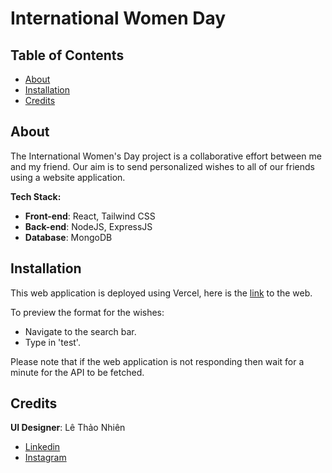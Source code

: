 # International Women Day

## Table of Contents
- [About](#about)
- [Installation](#installation)
- [Credits](#credits)

## About
The International Women's Day project is a collaborative effort between me and my friend. Our aim is to send personalized wishes to all of our friends using a website application.

**Tech Stack:**
- **Front-end**: React, Tailwind CSS
- **Back-end**: NodeJS, ExpressJS
- **Database**: MongoDB

## Installation
This web application is deployed using Vercel, here is the [link](https://international-women-day.vercel.app/) to the web.

To preview the format for the wishes:
- Navigate to the search bar.
- Type in 'test'.

Please note that if the web application is not responding then wait for a minute for the API to be fetched.

## Credits
**UI Designer**: Lê Thảo Nhiên 
* [Linkedin]()
* [Instagram](https://www.instagram.com/nhiinbeocutenhattrendoi/)
